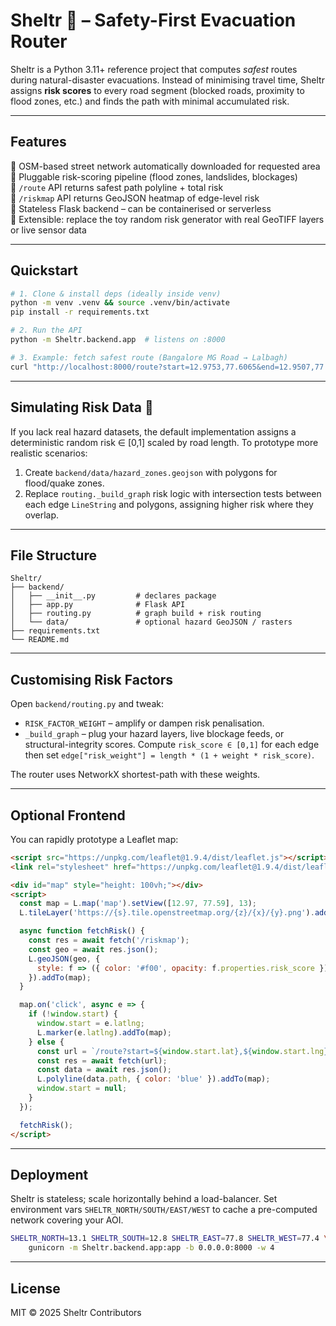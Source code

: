 # Sheltr 🛟 – Safety-First Evacuation Router

Sheltr is a Python 3.11+ reference project that computes *safest* routes during natural-disaster evacuations. Instead of minimising travel time, Sheltr assigns **risk scores** to every road segment (blocked roads, proximity to flood zones, etc.) and finds the path with minimal accumulated risk.

---

## Features

🔸 OSM-based street network automatically downloaded for requested area  
🔸 Pluggable risk-scoring pipeline (flood zones, landslides, blockages)  
🔸 `/route` API returns safest path polyline + total risk  
🔸 `/riskmap` API returns GeoJSON heatmap of edge-level risk  
🔸 Stateless Flask backend – can be containerised or serverless  
🔸 Extensible: replace the toy random risk generator with real GeoTIFF layers or live sensor data

---

## Quickstart

```bash
# 1. Clone & install deps (ideally inside venv)
python -m venv .venv && source .venv/bin/activate
pip install -r requirements.txt

# 2. Run the API
python -m Sheltr.backend.app  # listens on :8000

# 3. Example: fetch safest route (Bangalore MG Road → Lalbagh)
curl "http://localhost:8000/route?start=12.9753,77.6065&end=12.9507,77.5848"
```

---

## Simulating Risk Data 🧪

If you lack real hazard datasets, the default implementation assigns a deterministic random risk ∈ [0,1] scaled by road length. To prototype more realistic scenarios:

1. Create `backend/data/hazard_zones.geojson` with polygons for flood/quake zones.  
2. Replace `routing._build_graph` risk logic with intersection tests between each edge `LineString` and polygons, assigning higher risk where they overlap.

---

## File Structure

```
Sheltr/
├── backend/
│   ├── __init__.py         # declares package
│   ├── app.py              # Flask API
│   ├── routing.py          # graph build + risk routing
│   └── data/               # optional hazard GeoJSON / rasters
├── requirements.txt
└── README.md
```

---

## Customising Risk Factors

Open `backend/routing.py` and tweak:

* `RISK_FACTOR_WEIGHT` – amplify or dampen risk penalisation.
* `_build_graph` – plug your hazard layers, live blockage feeds, or structural-integrity scores. Compute `risk_score ∈ [0,1]` for each edge then set `edge["risk_weight"] = length * (1 + weight * risk_score)`.

The router uses NetworkX shortest-path with these weights.

---

## Optional Frontend

You can rapidly prototype a Leaflet map:

```html
<script src="https://unpkg.com/leaflet@1.9.4/dist/leaflet.js"></script>
<link rel="stylesheet" href="https://unpkg.com/leaflet@1.9.4/dist/leaflet.css" />

<div id="map" style="height: 100vh;"></div>
<script>
  const map = L.map('map').setView([12.97, 77.59], 13);
  L.tileLayer('https://{s}.tile.openstreetmap.org/{z}/{x}/{y}.png').addTo(map);

  async function fetchRisk() {
    const res = await fetch('/riskmap');
    const geo = await res.json();
    L.geoJSON(geo, {
      style: f => ({ color: '#f00', opacity: f.properties.risk_score })
    }).addTo(map);
  }

  map.on('click', async e => {
    if (!window.start) {
      window.start = e.latlng;
      L.marker(e.latlng).addTo(map);
    } else {
      const url = `/route?start=${window.start.lat},${window.start.lng}&end=${e.latlng.lat},${e.latlng.lng}`;
      const res = await fetch(url);
      const data = await res.json();
      L.polyline(data.path, { color: 'blue' }).addTo(map);
      window.start = null;
    }
  });

  fetchRisk();
</script>
```

---

## Deployment

Sheltr is stateless; scale horizontally behind a load-balancer. Set environment vars `SHELTR_NORTH/SOUTH/EAST/WEST` to cache a pre-computed network covering your AOI.

```bash
SHELTR_NORTH=13.1 SHELTR_SOUTH=12.8 SHELTR_EAST=77.8 SHELTR_WEST=77.4 \
    gunicorn -m Sheltr.backend.app:app -b 0.0.0.0:8000 -w 4
```

---

## License

MIT © 2025 Sheltr Contributors
